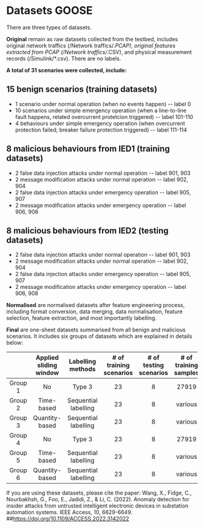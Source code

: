 # Datasets GOOSE

There are three types of datasets. 

**Original** remain as raw datasets collected from the testbed, includes original network traffics (/Network traffics/*.PCAP), original features extracted from PCAP (/Network traffics/*.CSV), and physical measurement records (/Simulink/*.csv). There are no labels.

**A total of 31 scenarios were collected, include:**
## 15 benign scenarios (training datasets)
* 1 scenario under normal operation (when no events happen) -- label 0
* 10 scenarios under simple emergency operation (when a line-to-line fault happens, related overcurrent protetcion triggered) -- label 101-110
* 4 behaviours under simple emergency operation (when overcurrent protection failed; breaker failure protection triggered) -- label 111-114
## 8 malicious behaviours from IED1 (training datasets)
* 2 false data injection attacks under normal operation -- label 901, 903
* 2 message modification attacks under normal operation -- label 902, 904
* 2 false data injection attacks under emergency operation -- label 905, 907
* 2 message modification attacks under emergency operation -- label 906, 908
## 8 malicious behaviours from IED2 (testing datasets)
* 2 false data injection attacks under normal operation -- label 901, 903
* 2 message modification attacks under normal operation -- label 902, 904
* 2 false data injection attacks under emergency operation -- label 905, 907
* 2 message modification attacks under emergency operation -- label 906, 908



**Normalised** are normalised datasets after feature engineering process, including format conversion, data merging, data normalisation, feature selection, feature extraction, and most importantly labelling.


**Final** are one-sheet datasets summarised from all benign and malicious scenarios. It includes six groups of datasets which are explained in details below:

|  | Applied sliding window | Labelling methods | # of training scenarios | # of testing scenarios | # of training samples | # of testing samples | # of features | # of different labels |
| :---: | :---: | :---: | :---: | :---: | :---: | :---: | :---: | :---: |
| Group 1 | No | Type 3 | 23 | 8 | 27919 | 9902 | 27 | 10 |
| Group 2 | Time-based | Sequential labelling | 23 | 8 | various | various | 27 | 10 |
| Group 3 | Quantity-based | Sequential labelling | 23 | 8 | various | various | 27 | 10 |
| Group 4 | No | Type 3 | 23 | 8 | 27919 | 9902 | 16 | 10 |
| Group 5 | Time-based | Sequential labelling | 23 | 8 | various | various | 16 | 10 |
| Group 6 | Quantity-based | Sequential labelling | 23 | 8 | various | various | 16 | 10 |


If you are using these datasets, please cite the paper:
Wang, X., Fidge, C., Nourbakhsh, G., Foo, E., Jadidi, Z., & Li, C. (2022). Anomaly detection for insider attacks from untrusted intelligent electronic devices in substation automation systems. IEEE Access, 10, 6629-6649. ##https://doi.org/10.1109/ACCESS.2022.3142022  
